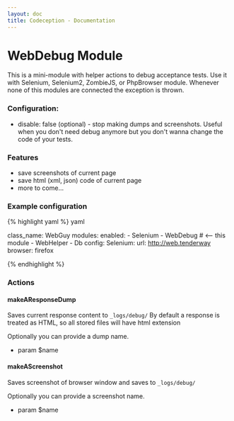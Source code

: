 ```yaml
---
layout: doc
title: Codeception - Documentation
---
```


# WebDebug Module

This is a mini-module with helper actions to debug acceptance tests.
Use it with Selenium, Selenium2, ZombieJS, or PhpBrowser module.
Whenever none of this modules are connected the exception is thrown.

### Configuration:

* disable: false (optional) - stop making dumps and screenshots. Useful when you don't need debug anymore but you don't wanna change the code of your tests.

### Features

* save screenshots of current page
* save html (xml, json) code of current page
* more to come...

### Example configuration

{% highlight yaml %}
 yaml

class_name: WebGuy
modules:
     enabled:
         - Selenium
         - WebDebug # <-- this module
         - WebHelper
         - Db 
     config:
         Selenium:
             url: http://web.tenderway
             browser: firefox

{% endhighlight %}


### Actions


#### makeAResponseDump


Saves current response content to `_logs/debug/`
By default a response is treated as HTML, so all stored files will have html extension

Optionally you can provide a dump name.

 * param $name


#### makeAScreenshot


Saves screenshot of browser window and saves to `_logs/debug/`

Optionally you can provide a screenshot name.

 * param $name
